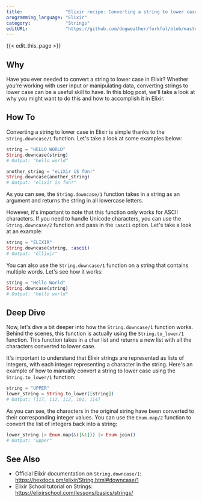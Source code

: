 ```yaml
---
title:                "Elixir recipe: Converting a string to lower case"
programming_language: "Elixir"
category:             "Strings"
editURL:              "https://github.com/dogweather/forkful/blob/master/content/en/elixir/converting-a-string-to-lower-case.md"
---
```


{{< edit_this_page >}}

## Why

Have you ever needed to convert a string to lower case in Elixir? Whether you're working with user input or manipulating data, converting strings to lower case can be a useful skill to have. In this blog post, we'll take a look at why you might want to do this and how to accomplish it in Elixir.

## How To

Converting a string to lower case in Elixir is simple thanks to the `String.downcase/1` function. Let's take a look at some examples below:

```Elixir
string = "HELLO WORLD"
String.downcase(string)
# Output: "hello world"

another_string = "eLiXir iS fUn!"
String.downcase(another_string)
# Output: "elixir is fun!"
```

As you can see, the `String.downcase/1` function takes in a string as an argument and returns the string in all lowercase letters.

However, it's important to note that this function only works for ASCII characters. If you need to handle Unicode characters, you can use the `String.downcase/2` function and pass in the `:ascii` option. Let's take a look at an example:

```Elixir
string = "ÉLIXIR"
String.downcase(string, :ascii)
# Output: "éllixir" 
```

You can also use the `String.downcase/1` function on a string that contains multiple words. Let's see how it works:

```Elixir
string = "Hello World"
String.downcase(string)
# Output: "hello world"
```

## Deep Dive

Now, let's dive a bit deeper into how the `String.downcase/1` function works. Behind the scenes, this function is actually using the `String.to_lower/1` function. This function takes in a char list and returns a new list with all the characters converted to lower case.

It's important to understand that Elixir strings are represented as lists of integers, with each integer representing a character in the string. Here's an example of how to manually convert a string to lower case using the `String.to_lower/1` function:

```Elixir
string = "UPPER"
lower_string = String.to_lower([string])
# Output: [117, 112, 112, 101, 114] 
```

As you can see, the characters in the original string have been converted to their corresponding integer values. You can use the `Enum.map/2` function to convert the list of integers back into a string:

```Elixir
lower_string |> Enum.map(&([&1])) |> Enum.join()
# Output: "upper"
```

## See Also

- Official Elixir documentation on `String.downcase/1`: https://hexdocs.pm/elixir/String.html#downcase/1
- Elixir School tutorial on Strings: https://elixirschool.com/lessons/basics/strings/